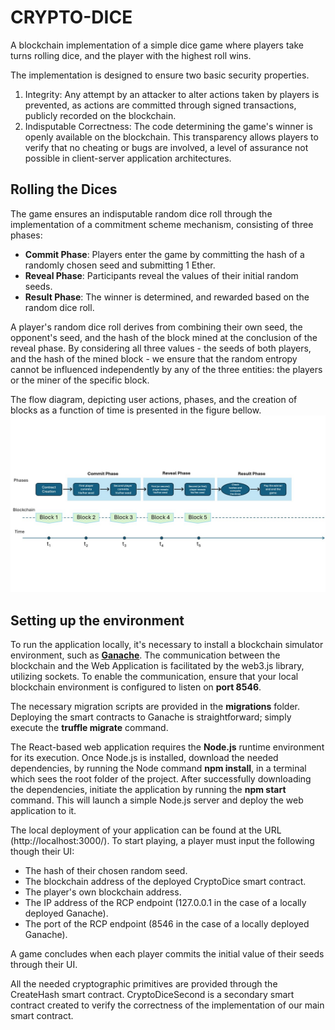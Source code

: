 # CRYPTO-DICE

A blockchain implementation of a simple dice game where players take turns rolling dice, and the player with the highest roll wins.

The implementation is designed to ensure two basic security properties.
<ol>
  <li>Integrity: Any attempt by an attacker to alter actions taken by players is prevented, as actions are committed 
    through signed transactions, publicly recorded on the blockchain.</li>
  <li>Indisputable Correctness: The code determining the game's winner is openly available on the blockchain. 
    This transparency allows players to verify that no cheating or bugs are involved, a level of assurance not possible in client-server application architectures.</li>
</ol>
 

## Rolling the Dices

The game ensures an indisputable random dice roll through the implementation of a commitment scheme mechanism, consisting of three phases:
* **Commit Phase**: Players enter the game by committing the hash of a randomly chosen seed and submitting 1 Ether. 
* **Reveal Phase**: Participants reveal the values of their initial random seeds.
* **Result Phase**: The winner is determined, and rewarded based on the random dice roll.
  
A player's random dice roll derives from combining their own seed, the opponent's seed, and the hash of the block mined at the conclusion of the reveal phase.
By considering all three values - the seeds of both players, and the hash of the mined block - we ensure that the random entropy
cannot be influenced independently by any of the three entities: the players or the miner of the specific block.  

The flow diagram, depicting user actions, phases, and the creation of blocks as a function of time is presented in the figure
bellow.
![Flow Diagram](figs/Flow_Diagram.jpg)

## Setting up the environment

To run the application locally, it's necessary to install a blockchain simulator environment,
such as **[Ganache](https://trufflesuite.com/ganache/)**. The communication between the blockchain and the Web Application is facilitated by
the web3.js library, utilizing sockets. To enable the communication, ensure that your local blockchain environment
is configured to listen on **port 8546**.

The necessary migration scripts are provided in the **migrations** folder.
Deploying the smart contracts to Ganache is straightforward; simply execute the **truffle migrate** command.

The React-based web application requires the **Node.js** runtime environment for its execution.
Once Node.js is installed, download the needed dependencies, by running the Node command
**npm install**, in a terminal which sees the root folder of the project.
After successfully downloading the dependencies, initiate the application by running the **npm start** command.
This will launch a simple Node.js server and deploy the web application to it.

The local deployment of your application can be found at the URL (http://localhost:3000/).
To start playing, a player must input the following though their UI:
* The hash of their chosen random seed.
* The blockchain address of the deployed CryptoDice smart contract.
* The player's own blockchain address.
* The IP address of the RCP endpoint (127.0.0.1 in the case of a locally deployed Ganache).
* The port of the RCP endpoint (8546 in the case of a locally deployed Ganache).

A game concludes when each player commits the initial value of their seeds through their UI. 

All the needed cryptographic primitives are provided through the CreateHash smart contract.
CryptoDiceSecond is a secondary smart contract created to verify the correctness of the implementation of our main smart contract.
